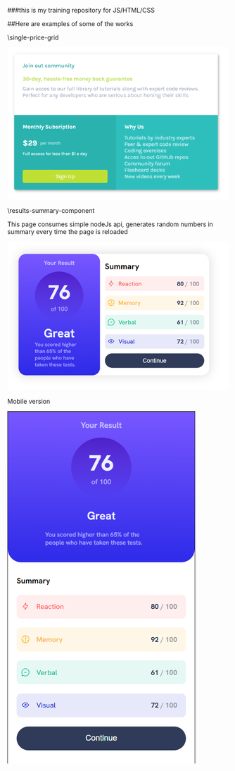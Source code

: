 ###this is my training repository for JS/HTML/CSS

##Here are examples of some of the works

\single-price-grid

![restaurant_website](https://github.com/corsall/web/blob/master/subsription-banner.png)

\results-summary-component

This page consumes simple nodeJs api, generates random numbers in summary every time the page is reloaded

![restaurant_website](https://github.com/corsall/web/blob/master/summary.png)

Mobile version

![restaurant_website](https://github.com/corsall/web/blob/master/summary-mobile-version.png)